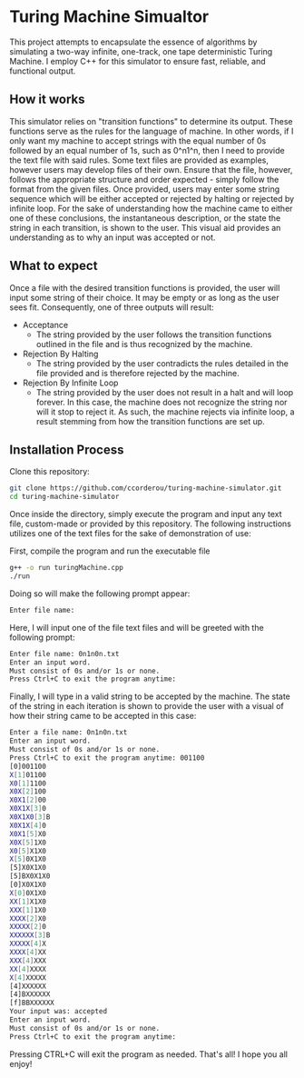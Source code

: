# Turing Machine Simualtor

This project attempts to encapsulate the essence of algorithms by simulating a two-way infinite, one-track, one tape deterministic Turing Machine. I employ C++ for this simulator to ensure fast, reliable, and functional output.

## How it works

This simulator relies on "transition functions" to determine its output. These functions serve as the rules for the language of machine. In other words, if I only want my machine to accept strings with the equal number of 0s followed by an equal number of 1s, such as 0^n1^n, then I need to provide the text file with said rules. Some text files are provided as examples, however users may develop files of their own. Ensure that the file, however, follows the appropriate structure and order expected - simply follow the format from the given files. Once provided, users may enter some string sequence which will be either accepted or rejected by halting or rejected by infinite loop. For the sake of understanding how the machine came to either one of these conclusions, the instantaneous description, or the state the string in each transition, is shown to the user. This visual aid provides an understanding as to why an input was accepted or not.


## What to expect

Once a file with the desired transition functions is provided, the user will input some string of their choice. It may be empty or as long as the user sees fit. Consequently, one of three outputs will result:
- Acceptance
    - The string provided by the user follows the transition functions outlined in the file and is thus recognized by the machine.
- Rejection By Halting
    - The string provided by the user contradicts the rules detailed in the file provided and is therefore rejected by the machine.
- Rejection By Infinite Loop
    - The string provided by the user does not result in a halt and will loop forever. In this case, the machine does not recognize the string nor will it stop to reject it. As such, the machine rejects via infinite loop, a result stemming from how the transition functions are set up.

## Installation Process

Clone this repository:

```bash
git clone https://github.com/ccorderou/turing-machine-simulator.git
cd turing-machine-simulator
```

Once inside the directory, simply execute the program and input any text file, custom-made or provided by this repository. The following instructions utilizes one of the text files for the sake of demonstration of use:

First, compile the program and run the executable file

```bash
g++ -o run turingMachine.cpp
./run
```

Doing so will make the following prompt appear:
```bash
Enter file name: 
```

Here, I will input one of the file text files and will be greeted with the following prompt:
```bash
Enter file name: 0n1n0n.txt
Enter an input word.
Must consist of 0s and/or 1s or none.
Press Ctrl+C to exit the program anytime:
```

Finally, I will type in a valid string to be accepted by the machine. The state of the string in each iteration is shown to provide the user with a visual of how their string came to be accepted in this case:
```bash
Enter a file name: 0n1n0n.txt
Enter an input word.
Must consist of 0s and/or 1s or none.
Press Ctrl+C to exit the program anytime: 001100
[0]001100
X[1]01100
X0[1]1100
X0X[2]100
X0X1[2]00
X0X1X[3]0
X0X1X0[3]B
X0X1X[4]0
X0X1[5]X0
X0X[5]1X0
X0[5]X1X0
X[5]0X1X0
[5]X0X1X0
[5]BX0X1X0
[0]X0X1X0
X[0]0X1X0
XX[1]X1X0
XXX[1]1X0
XXXX[2]X0
XXXXX[2]0
XXXXXX[3]B
XXXXX[4]X
XXXX[4]XX
XXX[4]XXX
XX[4]XXXX
X[4]XXXXX
[4]XXXXXX
[4]BXXXXXX
[f]BBXXXXXX
Your input was: accepted
Enter an input word.
Must consist of 0s and/or 1s or none.
Press Ctrl+C to exit the program anytime:
```
Pressing CTRL+C will exit the program as needed. That's all! I hope you all enjoy!
